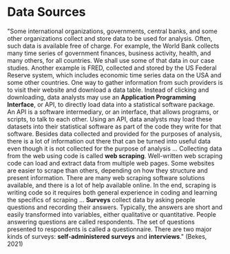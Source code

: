 # Data Sources

"Some international organizations, governments, central banks, and some other organizations collect and store data to be used for analysis. Often, such data is available free of charge. For example, the World Bank collects many time series of government finances, business activity, health, and many others, for all countries. We shall use some of that data in our case studies. Another example is FRED, collected and stored by the US Federal Reserve system, which includes economic time series data on the USA and some other countries. One way to gather information from such providers is to visit their website and download a data table. Instead of clicking and downloading, data analysts may use an **Application Programming Interface**, or API, to directly load data into a statistical software package. An API is a software intermediary, or an interface, that allows programs, or scripts, to talk to each other. Using an API, data analysts may load these datasets into their statistical software as part of the code they write for that software. Besides data collected and provided for the purposes of analysis, there is a lot of information out there that can be turned into useful data even though it is not collected for the purpose of analysis ... Collecting data from the web using code is called **web scraping**. Well-written web scraping code can load and extract data from multiple web pages. Some websites are easier to scrape than others, depending on how they structure and present information. There are many web scraping software solutions available, and there is a lot of help available online. In the end, scraping is writing code so it requires both general experience in coding and learning the specifics of scraping ... **Surveys** collect data by asking people questions and recording their answers. Typically, the answers are short and easily transformed into variables, either qualitative or quantitative. People answering questions are called respondents. The set of questions presented to respondents is called a questionnaire. There are two major kinds of surveys: **self-administered surveys** and **interviews**." (Bekes, 2021)&#x20;
